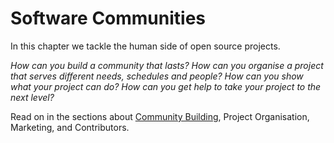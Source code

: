 # Software Communities

In this chapter we tackle the human side of open source projects.

*How can you build a community that lasts? How can you organise a project that serves different needs, schedules and people? How can you show what your project can do? How can you get help to take your project to the next level?*

Read on in the sections about [Community Building](./building.md), Project Organisation, Marketing, and Contributors.